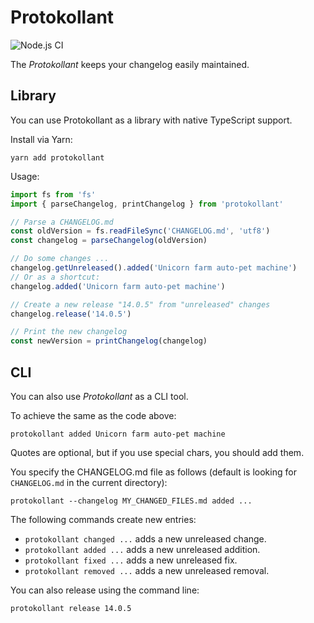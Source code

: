 Protokollant
============

![Node.js CI](https://github.com/ksm2/protokollant/workflows/Node.js%20CI/badge.svg)

The _Protokollant_ keeps your changelog easily maintained.
 
Library
-------

You can use Protokollant as a library with native TypeScript support.

Install via Yarn:

    yarn add protokollant

Usage:

```typescript
import fs from 'fs'
import { parseChangelog, printChangelog } from 'protokollant'

// Parse a CHANGELOG.md
const oldVersion = fs.readFileSync('CHANGELOG.md', 'utf8')
const changelog = parseChangelog(oldVersion)

// Do some changes ...
changelog.getUnreleased().added('Unicorn farm auto-pet machine')
// Or as a shortcut:
changelog.added('Unicorn farm auto-pet machine')

// Create a new release "14.0.5" from "unreleased" changes
changelog.release('14.0.5')

// Print the new changelog
const newVersion = printChangelog(changelog)
```

CLI
---

You can also use _Protokollant_ as a CLI tool.

To achieve the same as the code above:

    protokollant added Unicorn farm auto-pet machine
    
Quotes are optional, but if you use special chars, you should add them.

You specify the CHANGELOG.md file as follows (default is looking for `CHANGELOG.md` in the current directory):

    protokollant --changelog MY_CHANGED_FILES.md added ...

The following commands create new entries:

* `protokollant changed ...`  adds a new unreleased change.
* `protokollant added ...`    adds a new unreleased addition.
* `protokollant fixed ...`    adds a new unreleased fix.
* `protokollant removed ...`  adds a new unreleased removal.

You can also release using the command line:

    protokollant release 14.0.5
